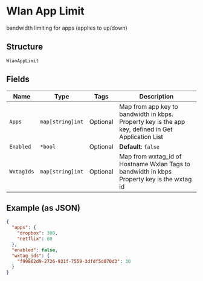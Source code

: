 
# Wlan App Limit

bandwidth limiting for apps (applies to up/down)

## Structure

`WlanAppLimit`

## Fields

| Name | Type | Tags | Description |
|  --- | --- | --- | --- |
| `Apps` | `map[string]int` | Optional | Map from app key to bandwidth in kbps.<br>Property key is the app key, defined in Get Application List |
| `Enabled` | `*bool` | Optional | **Default**: `false` |
| `WxtagIds` | `map[string]int` | Optional | Map from wxtag_id of Hostname Wxlan Tags to bandwidth in kbps<br>Property key is the wxtag id |

## Example (as JSON)

```json
{
  "apps": {
    "dropbox": 300,
    "netflix": 60
  },
  "enabled": false,
  "wxtag_ids": {
    "f99862d9-2726-931f-7559-3dfdf5d070d3": 30
  }
}
```

